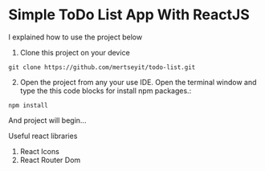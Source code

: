 # Simple ToDo List App With ReactJS

I explained how to use the project below

1. Clone this project on your device
```
git clone https://github.com/mertseyit/todo-list.git
```

2. Open the project from any your use IDE. Open the terminal window and type the this code blocks for install npm packages.: 
```
npm install
```

And project will begin... 

Useful react libraries

1. React Icons
2. React Router Dom


 
